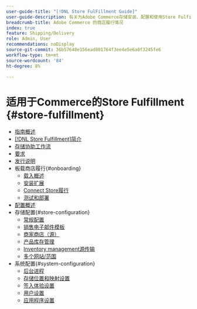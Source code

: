 ```yaml
---
user-guide-title: "[!DNL Store FulFillment Guide]"
user-guide-description: 有关为Adobe Commerce存储安装、配置和使用Store Fulfillment的详细信息。
breadcrumb-title: Adobe Commerce 的商店履行情况
index: true
feature: Shipping/Delivery
role: Admin, User
recommendations: noDisplay
source-git-commit: 36b57648e156ead801764f3ee4e5e6a0f3245fe6
workflow-type: tm+mt
source-wordcount: '84'
ht-degree: 8%

---
```



# 适用于Commerce的Store Fulfillment {#store-fulfillment}

- [指南概述](guide-overview.md)
- [ [!DNL Store Fulfillment]简介](introduction.md)
- [存储协助工作流](store-assist-modules.md)
- [要求](solution-requirements.md)
- [发行说明](release-notes.md)
- 板载商店履行{#onboarding}
   - [载入概述](onboard.md)
   - [安装扩展](install.md)
   - [Connect Store履行](connect-set-up-service.md)
   - [测试和部署](test-and-deploy.md)
- [配置概述](service-config-settings-overview.md)
- 存储配置{#store-configuration}
   - [常规配置](enable-general.md)
   - [销售电子邮件模板](sales-emails.md)
   - [商家商店（源）](merchant-store-configuration.md)
   - [产品库存管理](product-stock.md)
   - [Inventory management源传输](inventory-stock-transfer.md)
   - [多个网站/范围](multi-site-and-scope-config.md)
- 系统配置{#system-configuration}
   - [后台进程](background-processes.md)
   - [存储位置和映射设置](store-location-map-provider-setup.md)
   - [签入体验设置](check-in-experience-setup.md)
   - [用户设置](user-setup.md)
   - [应用程序设置](app-setup.md)

